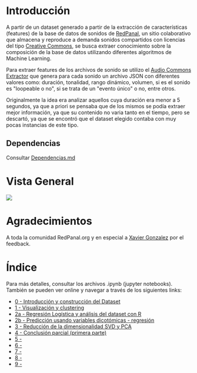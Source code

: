 # Introducción

A partir de un dataset generado a partir de la extracción de características (features) de la base de datos de sonidos de [RedPanal](https://redpanal.org), un sitio colaborativo que almacena y reproduce a demanda sonidos compartidos con licencias del tipo [Creative Commons](https://creativecommons.org/), se busca extraer conocimiento sobre la composición de la base de datos utilizando diferentes algoritmos de Machine Learning.

Para extraer features de los archivos de sonido se utilizo el [Audio Commons Extractor](https://github.com/AudioCommons/ac-audio-extractor) que genera para cada sonido un archivo JSON con diferentes valores como: duración, tonalidad, rango dinámico, volumen, si es el sonido es "loopeable o no", si se trata de un "evento único" o no, entre otros.

Originalmente la idea era analizar aquellos cuya duración era menor a 5 segundos, ya que a priori se pensaba que de los mismos se podía extraer mejor información, ya que su contenido no varia tanto en el tiempo, pero se descartó, ya que se encontró que el dataset elegido contaba con muy pocas instancias de este tipo.

## Dependencias

Consultar [Dependencias.md](Dependencias.md)

# Vista General

![](img/análisis-general.png)

# Agradecimientos

A toda la comunidad RedPanal.org y en especial a [Xavier Gonzalez](https://github.com/xavierign) por el feedback.

# Índice

Para más detalles, consultar los archivos .ipynb (jupyter notebooks). También se pueden ver online y navegar a través de los siguientes links:

* [0 - Introducción y construcción del Dataset](https://nbviewer.jupyter.org/github/hordiales/redpanal-db-analysis/blob/master/notebooks/0%20-%20Introducción%20y%20construcción%20del%20Dataset.ipynb)
* [1 - Visualización y clustering](https://nbviewer.jupyter.org/github/hordiales/redpanal-db-analysis/blob/master/notebooks/01%20-%20Visualización%20y%20clustering.ipynb)
* [2a - Regresión Logística y análisis del dataset con R](https://nbviewer.jupyter.org/github/hordiales/redpanal-db-analysis/blob/master/notebooks/02a%20-%20Regresión%20Logística%20y%20análisis%20del%20dataset%20con%20R.ipynb)
* [2b - Predicción usando variables dicotómicas - regresión](https://nbviewer.jupyter.org/github/hordiales/redpanal-db-analysis/blob/master/notebooks/02b%20-%20Predicción%20usando%20variables%20dicotómicas%20-%20regresión.ipynb)
* [3 - Reducción de la dimensionalidad SVD y PCA](https://nbviewer.jupyter.org/github/hordiales/redpanal-db-analysis/blob/master/notebooks/03%20-%20Reducción%20de%20la%20dimensionalidad%20SVD%20y%20PCA.ipynb)
* [4 - Conclusión parcial (primera parte)](https://nbviewer.jupyter.org/github/hordiales/redpanal-db-analysis/blob/master/notebooks/4%20-%20Conclusión%20parcial%20(primera%20parte).ipynb4%20-%20Conclusión%20parcial%20(primera%20parte).ipynb)
* [5 - ]()
* [6 - ]()
* [7 - ]()
* [8 - ]()
* [9 - ]()

